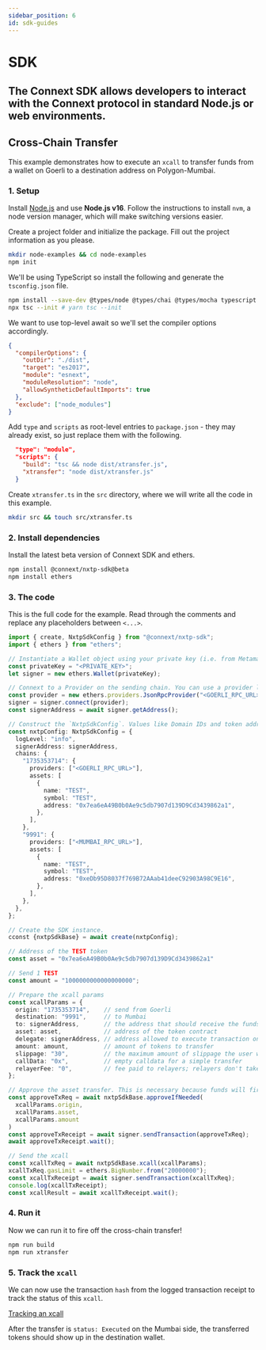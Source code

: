 ```yaml
---
sidebar_position: 6
id: sdk-guides
---
```


# SDK

The Connext SDK allows developers to interact with the Connext protocol in standard Node.js or web environments.
--- 

## Cross-Chain Transfer

This example demonstrates how to execute an `xcall` to transfer funds from a wallet on Goerli to a destination address on Polygon-Mumbai.

### 1. Setup

Install [Node.js](https://nodejs.dev/en/learn/how-to-install-nodejs/) and use **Node.js v16**. Follow the instructions to install `nvm`, a node version manager, which will make switching versions easier.

Create a project folder and initialize the package. Fill out the project information as you please.

```bash npm2yarn
mkdir node-examples && cd node-examples
npm init
```

We'll be using TypeScript so install the following and generate the `tsconfig.json` file.

```bash npm2yarn
npm install --save-dev @types/node @types/chai @types/mocha typescript 
npx tsc --init # yarn tsc --init
```

We want to use top-level await so we'll set the compiler options accordingly.

```json title="tsconfig.json"
{
  "compilerOptions": {
    "outDir": "./dist",
    "target": "es2017",
    "module": "esnext",
    "moduleResolution": "node",
    "allowSyntheticDefaultImports": true
  },
  "exclude": ["node_modules"]
}
```

Add `type` and `scripts` as root-level entries to `package.json` - they may already exist, so just replace them with the following.

```json title="package.json"
  "type": "module",
  "scripts": {
    "build": "tsc && node dist/xtransfer.js",
    "xtransfer": "node dist/xtransfer.js"
  }
```

Create `xtransfer.ts` in the `src` directory, where we will write all the code in this example.

```bash
mkdir src && touch src/xtransfer.ts
```

### 2. Install dependencies

Install the latest beta version of Connext SDK and ethers.

```bash npm2yarn
npm install @connext/nxtp-sdk@beta
npm install ethers
```

### 3. The code

This is the full code for the example. Read through the comments and replace any placeholders between `<...>`.

```ts title="src/xtransfer.ts"
import { create, NxtpSdkConfig } from "@connext/nxtp-sdk";
import { ethers } from "ethers";

// Instantiate a Wallet object using your private key (i.e. from Metamask) and use it as a Signer.
const privateKey = "<PRIVATE_KEY>";
let signer = new ethers.Wallet(privateKey);

// Connext to a Provider on the sending chain. You can use a provider like Infura (https://infura.io/) or Alchemy (https://www.alchemy.com/).
const provider = new ethers.providers.JsonRpcProvider("<GOERLI_RPC_URL>");
signer = signer.connect(provider);
const signerAddress = await signer.getAddress();

// Construct the `NxtpSdkConfig`. Values like Domain IDs and token addresses are already filled in for you. You can reference these in the "Resources" tab of the docs. 
const nxtpConfig: NxtpSdkConfig = {
  logLevel: "info",
  signerAddress: signerAddress,
  chains: {
    "1735353714": {
      providers: ["<GOERLI_RPC_URL>"],
      assets: [
        {
          name: "TEST",
          symbol: "TEST",
          address: "0x7ea6eA49B0b0Ae9c5db7907d139D9Cd3439862a1",
        },
      ],
    },
    "9991": {
      providers: ["<MUMBAI_RPC_URL>"],
      assets: [
        {
          name: "TEST",
          symbol: "TEST",
          address: "0xeDb95D8037f769B72AAab41deeC92903A98C9E16",
        },
      ],
    },
  },
};

// Create the SDK instance.
cconst {nxtpSdkBase} = await create(nxtpConfig);

// Address of the TEST token
const asset = "0x7ea6eA49B0b0Ae9c5db7907d139D9Cd3439862a1" 

// Send 1 TEST
const amount = "1000000000000000000"; 

// Prepare the xcall params
const xcallParams = {
  origin: "1735353714",    // send from Goerli
  destination: "9991",     // to Mumbai
  to: signerAddress,       // the address that should receive the funds on destination
  asset: asset,            // address of the token contract
  delegate: signerAddress, // address allowed to execute transaction on destination side in addition to relayers
  amount: amount,          // amount of tokens to transfer
  slippage: "30",          // the maximum amount of slippage the user will accept in BPS, 0.3% in this case
  callData: "0x",          // empty calldata for a simple transfer
  relayerFee: "0",         // fee paid to relayers; relayers don't take any fees on testnet
};

// Approve the asset transfer. This is necessary because funds will first be sent to the Connext contract before being bridged.
const approveTxReq = await nxtpSdkBase.approveIfNeeded(
  xcallParams.origin,
  xcallParams.asset,
  xcallParams.amount
)
const approveTxReceipt = await signer.sendTransaction(approveTxReq);
await approveTxReceipt.wait();

// Send the xcall
const xcallTxReq = await nxtpSdkBase.xcall(xcallParams);
xcallTxReq.gasLimit = ethers.BigNumber.from("20000000"); 
const xcallTxReceipt = await signer.sendTransaction(xcallTxReq);
console.log(xcallTxReceipt);
const xcallResult = await xcallTxReceipt.wait();
```

### 4. Run it

Now we can run it to fire off the cross-chain transfer!

```bash npm2yarn
npm run build
npm run xtransfer
```

### 5. Track the `xcall`

We can now use the transaction `hash` from the logged transaction receipt to track the status of this `xcall`.

[Tracking an xcall](../xcall-status)

After the transfer is `status: Executed` on the Mumbai side, the transferred tokens should show up in the destination wallet.
